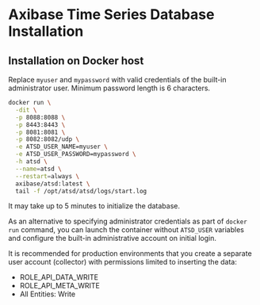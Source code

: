 # Axibase Time Series Database Installation

## Installation on Docker host

Replace `myuser` and `mypassword` with valid credentials of the built-in administrator user. 
Minimum password length is 6 characters.

```sh
docker run \
  -dit \
  -p 8088:8088 \
  -p 8443:8443 \
  -p 8081:8081 \
  -p 8082:8082/udp \
  -e ATSD_USER_NAME=myuser \
  -e ATSD_USER_PASSWORD=mypassword \
  -h atsd \
  --name=atsd \
  --restart=always \
  axibase/atsd:latest \
  tail -f /opt/atsd/atsd/logs/start.log
```

It may take up to 5 minutes to initialize the database.

As an alternative to specifying administrator credentials as part of `docker run` command, you can launch the container without `ATSD_USER` variables and configure the built-in administrative account on initial login.

It is recommended for production environments that you create a separate user account (collector) with permissions limited to inserting the data:

* ROLE_API_DATA_WRITE  
* ROLE_API_META_WRITE
* All Entities: Write


